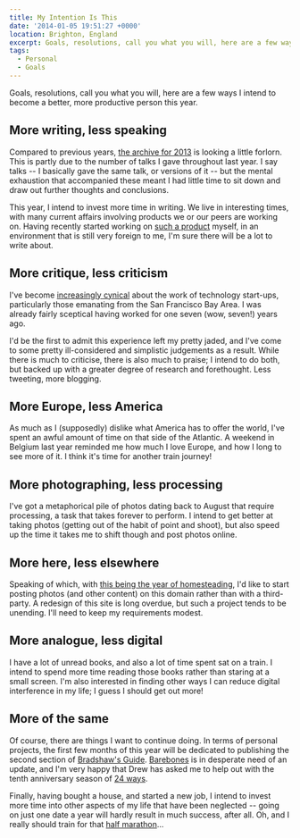 ```yaml
---
title: My Intention Is This
date: '2014-01-05 19:51:27 +0000'
location: Brighton, England
excerpt: Goals, resolutions, call you what you will, here are a few ways I intend to become a better, more productive person this year.
tags:
  - Personal
  - Goals
---
```

Goals, resolutions, call you what you will, here are a few ways I intend to become a better, more productive person this year.

## More writing, less speaking
Compared to previous years, [the archive for 2013][1] is looking a little forlorn. This is partly due to the number of talks I gave throughout last year. I say talks -- I basically gave the same talk, or versions of it -- but the mental exhaustion that accompanied these meant I had little time to sit down and draw out further thoughts and conclusions.

This year, I intend to invest more time in writing. We live in interesting times, with many current affairs involving products we or our peers are working on. Having recently started working on [such a product][2] myself, in an environment that is still very foreign to me, I'm sure there will be a lot to write about.

## More critique, less criticism
I've become [increasingly cynical][3] about the work of technology start-ups, particularly those emanating from the San Francisco Bay Area. I was already fairly sceptical having worked for one seven (wow, seven!) years ago.

I'd be the first to admit this experience left my pretty jaded, and I've come to some pretty ill-considered and simplistic judgements as a result. While there is much to criticise, there is also much to praise; I intend to do both, but backed up with a greater degree of research and forethought. Less tweeting, more blogging.

## More Europe, less America
As much as I (supposedly) dislike what America has to offer the world, I've spent an awful amount of time on that side of the Atlantic. A weekend in Belgium last year reminded me how much I love Europe, and how I long to see more of it. I think it's time for another train journey!

## More photographing, less processing
I've got a metaphorical pile of photos dating back to August that require processing, a task that takes forever to perform. I intend to get better at taking photos (getting out of the habit of point and shoot), but also speed up the time it takes me to shift though and post photos online.

## More here, less elsewhere
Speaking of which, with [this being the year of homesteading][4], I'd like to start posting photos (and other content) on this domain rather than with a third-party. A redesign of this site is long overdue, but such a project tends to be unending. I'll need to keep my requirements modest.

## More analogue, less digital
I have a lot of unread books, and also a lot of time spent sat on a train. I intend to spend more time reading those books rather than staring at a small screen. I'm also interested in finding other ways I can reduce digital interference in my life; I guess I should get out more!

## More of the same
Of course, there are things I want to continue doing. In terms of personal projects, the first few months of this year will be dedicated to publishing the second section of [Bradshaw's Guide][5]. [Barebones][6] is in desperate need of an update, and I'm very happy that Drew has asked me to help out with the tenth anniversary season of [24 ways][7].

Finally, having bought a house, and started a new job, I intend to invest more time into other aspects of my life that have been neglected -- going on just one date a year will hardly result in much success, after all. Oh, and I really should train for that [half marathon][8]...

[1]: /2013/
[2]: http://www.theguardian.com/uk
[3]: /2013/04/silicon_valley/
[4]: http://frankchimero.com/blog/homesteading-2014/
[5]: http://bradshawsguide.org
[6]: http://barebones.paulrobertlloyd.com
[7]: http://24ways.org
[8]: http://www.brightonhalfmarathon.com
